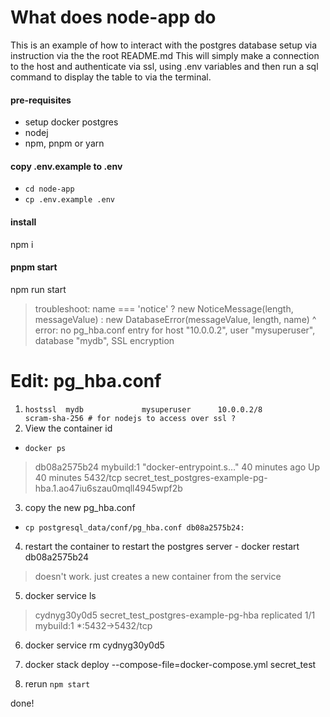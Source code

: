 # What does node-app do
This is an example of how to interact with the postgres database setup via instruction via the the root README.md
This will simply make a connection to the host and authenticate via ssl, using .env variables and then run a sql command to display the table to via the terminal.

#### pre-requisites
- setup docker postgres
- nodej
- npm, pnpm or yarn

#### copy .env.example to .env
- `cd node-app`
- `cp .env.example .env`

#### install
npm i

#### pnpm start
npm run start

> troubleshoot: name === 'notice' ? new NoticeMessage(length, messageValue) : new DatabaseError(messageValue, length, name)
                                                                    ^
error: no pg_hba.conf entry for host "10.0.0.2", user "mysuperuser", database "mydb", SSL encryption

# Edit: pg_hba.conf
1. `hostssl	 mydb             mysuperuser      10.0.0.2/8            scram-sha-256 # for nodejs to access over ssl ?`
2. View the container id
- `docker ps`
> db08a2575b24   mybuild:1   "docker-entrypoint.s…"   40 minutes ago   Up 40 minutes   5432/tcp   secret_test_postgres-example-pg-hba.1.ao47iu6szau0mqll4945wpf2b
3. copy the new pg_hba.conf
- `cp postgresql_data/conf/pg_hba.conf db08a2575b24:`

4. restart the container to restart the postgres server -
docker restart db08a2575b24
> doesn't work. just creates a new container from the service
5. docker service ls
> cydnyg30y0d5   secret_test_postgres-example-pg-hba   replicated   1/1        mybuild:1   *:5432->5432/tcp
6. docker service rm cydnyg30y0d5
7. docker stack deploy --compose-file=docker-compose.yml secret_test

8. rerun
`npm start`

done!